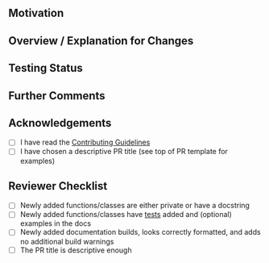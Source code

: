 <!--
Thanks for your contribution to ManimCommunity!

Before filling in the details, ensure:
- Your local changes are up-to-date with ManimCommunity/manim
  
- The title of your PR gives a descriptive summary to end-users. Some examples:
  - Fixed last animations not running to completion
  - Added gradient support and documentation for SVG files
  Examples of what *NOT* to do:
  - "fixed that styling issue" - not descriptive enough
  - "fixed issue #XYZ" - end-user needs to do further research
-->

## Motivation
<!-- Outline your motivation: In what way do your changes improve the library? -->

## Overview / Explanation for Changes
<!-- Give an overview of your changes and explain how they
resolve the situation described in the previous section.

For PRs introducing new features, please provide code snippets
using the newly introduced functionality and ideally even the
expected rendered output. -->

## Testing Status
<!-- Optional (but recommended): your computer specs and
what tests you ran with their results, if any. This section
is also intended for other testing-related comments. -->

## Further Comments
<!-- Optional, any further comments regarding your PR
that might be useful for reviewers.. -->

## Acknowledgements
- [ ] I have read the [Contributing Guidelines](https://docs.manim.community/en/latest/contributing.html)
- [ ] I have chosen a descriptive PR title (see top of PR template for examples)
<!-- Once again, thanks for helping out by contributing to manim! -->


<!-- Do not modify the lines below. -->
## Reviewer Checklist
- [ ] Newly added functions/classes are either private or have a docstring
- [ ] Newly added functions/classes have [tests](https://github.com/ManimCommunity/manim/wiki/Testing) added and (optional) examples in the docs
- [ ] Newly added documentation builds, looks correctly formatted, and adds no additional build warnings
- [ ] The PR title is descriptive enough
